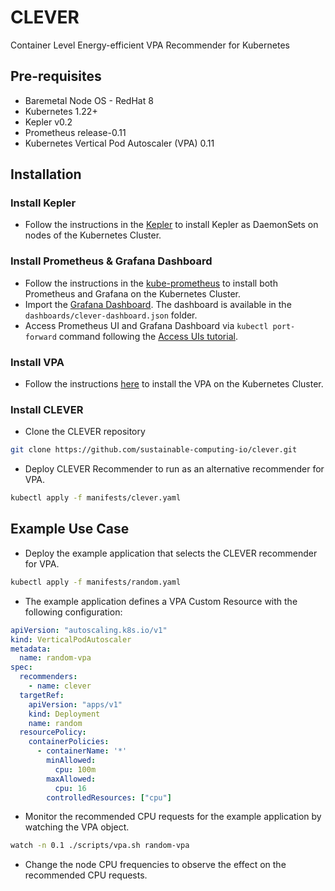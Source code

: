 # CLEVER
Container Level Energy-efficient VPA Recommender for Kubernetes

## Pre-requisites
- Baremetal Node OS - RedHat 8
- Kubernetes 1.22+
- Kepler v0.2
- Prometheus release-0.11
- Kubernetes Vertical Pod Autoscaler (VPA) 0.11

## Installation
### Install Kepler
- Follow the instructions in the [Kepler](https://github.com/sustainable-computing-io/kepler) to install Kepler as DaemonSets on nodes of the Kubernetes Cluster.

### Install Prometheus & Grafana Dashboard
- Follow the instructions in the [kube-prometheus](https://github.com/prometheus-operator/kube-prometheus) to install both Prometheus and Grafana on the Kubernetes Cluster.
- Import the [Grafana Dashboard](https://grafana.com/docs/grafana/v9.0/dashboards/export-import/). The dashboard is available in the `dashboards/clever-dashboard.json` folder.
- Access Prometheus UI and Grafana Dashboard via `kubectl port-forward` command following the [Access UIs tutorial](https://github.com/prometheus-operator/kube-prometheus/blob/main/docs/access-ui.md).

### Install VPA
- Follow the instructions [here](https://github.com/kubernetes/autoscaler/blob/master/vertical-pod-autoscaler/README.md) to install the VPA on the Kubernetes Cluster.

### Install CLEVER
- Clone the CLEVER repository
```bash
git clone https://github.com/sustainable-computing-io/clever.git
```

- Deploy CLEVER Recommender to run as an alternative recommender for VPA.
```bash
kubectl apply -f manifests/clever.yaml
```

## Example Use Case
- Deploy the example application that selects the CLEVER recommender for VPA.
```bash
kubectl apply -f manifests/random.yaml
```

- The example application defines a VPA Custom Resource with the following configuration:
```yaml
apiVersion: "autoscaling.k8s.io/v1"
kind: VerticalPodAutoscaler
metadata:
  name: random-vpa
spec:
  recommenders:
    - name: clever
  targetRef:
    apiVersion: "apps/v1"
    kind: Deployment
    name: random
  resourcePolicy:
    containerPolicies:
      - containerName: '*'
        minAllowed:
          cpu: 100m
        maxAllowed:
          cpu: 16
        controlledResources: ["cpu"]
```

- Monitor the recommended CPU requests for the example application by watching the VPA object.
```bash
watch -n 0.1 ./scripts/vpa.sh random-vpa
```

- Change the node CPU frequencies to observe the effect on the recommended CPU requests.
```bash

```
